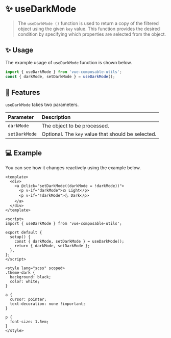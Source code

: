 # :sparkles: useDarkMode

> The `useDarkMode ()` function is used to return a copy of the filtered object using the given `key` value. This function provides the desired condition by specifying which properties are selected from the object.

## :sparkles: Usage

The example usage of `useDarkMode` function is shown below.

```js
import { useDarkMode } from 'vue-composable-utils';
const { darkMode, setDarkMode } = useDarkMode();
```

## :rocket: Features

`useDarkMode` takes two parameters.

| Parameter     | Description                                        |
| :------------ | :------------------------------------------------- |
| `darkMode`    | The object to be processed.                        |
| `setDarkMode` | Optional. The `key` value that should be selected. |

## :computer: Example

You can see how it changes reactively using the example below.

<DarkModeComponent />

```vue
<template>
  <div>
    <a @click="setDarkMode((darkMode = !darkMode))">
      <p v-if="darkMode">🌞 Light</p>
      <p v-if="!darkMode">🌜 Dark</p>
    </a>
  </div>
</template>

<script>
import { useDarkMode } from 'vue-composable-utils';

export default {
  setup() {
    const { darkMode, setDarkMode } = useDarkMode();
    return { darkMode, setDarkMode };
  },
};
</script>

<style lang="scss" scoped>
.theme-dark {
  background: black;
  color: white;
}

a {
  cursor: pointer;
  text-decoration: none !important;
}

p {
  font-size: 1.5em;
}
</style>
```

<ToggleDarkMode/>
